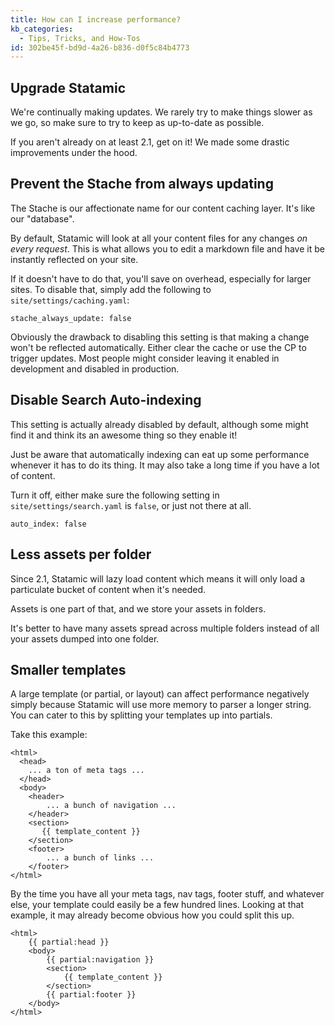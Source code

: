 ```yaml
---
title: How can I increase performance?
kb_categories:
  - Tips, Tricks, and How-Tos
id: 302be45f-bd9d-4a26-b836-d0f5c84b4773
---
```

## Upgrade Statamic

We're continually making updates. We rarely try to make things slower as we go, so make sure to try to keep as
up-to-date as possible.

If you aren't already on at least 2.1, get on it! We made some drastic improvements under the hood.

## Prevent the Stache from always updating

The Stache is our affectionate name for our content caching layer. It's like our "database".

By default, Statamic will look at all your content files for any changes _on every request_. This is what allows you
to edit a markdown file and have it be instantly reflected on your site.

If it doesn't have to do that, you'll save on overhead, especially for larger sites. To disable that, simply add
the following to `site/settings/caching.yaml`:

``` .language-yaml
stache_always_update: false
```

Obviously the drawback to disabling this setting is that making a change won't be reflected automatically. Either clear the
cache or use the CP to trigger updates. Most people might consider leaving it enabled in development and disabled
in production.

## Disable Search Auto-indexing

This setting is actually already disabled by default, although some might find it and think its an awesome thing so
they enable it!

Just be aware that automatically indexing can eat up some performance whenever it has to do its thing. It may also
take a long time if you have a lot of content.

Turn it off, either make sure the following setting in `site/settings/search.yaml` is `false`, or just not there at all.

``` .language-yaml
auto_index: false
```

## Less assets per folder

Since 2.1, Statamic will lazy load content which means it will only load a particulate bucket of content when it's needed.

Assets is one part of that, and we store your assets in folders.

It's better to have many assets spread across multiple folders instead of all your assets dumped into one folder.

## Smaller templates

A large template (or partial, or layout) can affect performance negatively simply because Statamic will use more memory
to parser a longer string. You can cater to this by splitting your templates up into partials.

Take this example:

```
<html>
  <head>
    ... a ton of meta tags ...
  </head>
  <body>
    <header>
        ... a bunch of navigation ...
    </header>
    <section>
       {{ template_content }}
    </section>
    <footer>
        ... a bunch of links ...
    </footer>
</html>
```

By the time you have all your meta tags, nav tags, footer stuff, and whatever else, your template could easily be
a few hundred lines. Looking at that example, it may already become obvious how you could split this up.

```
<html>
    {{ partial:head }}
    <body>
        {{ partial:navigation }}
        <section>
            {{ template_content }}
        </section>
        {{ partial:footer }}
    </body>  
</html>
```
